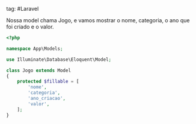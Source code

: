 tag: #Laravel 

Nossa model chama Jogo, e vamos mostrar o nome, categoria, o ano que foi criado e o valor.

```php
<?php

namespace App\Models;

use Illuminate\Database\Eloquent\Model; 

class Jogo extends Model
{
    protected $fillable = [
        'nome',
        'categoria',
        'ano_criacao',
        'valor',
    ];
}
```